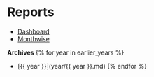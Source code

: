 # Reports

- [Dashboard](Home)
- [Monthwise](Monthwise)

**Archives**
{% for year in earlier_years %}
- [{{ year }}](year/{{ year }}.md)
{% endfor %}
